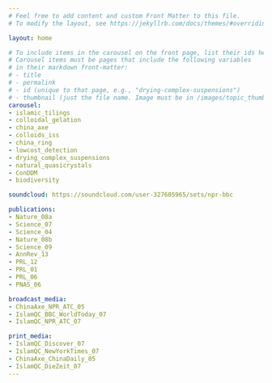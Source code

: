 ```yaml
---
# Feel free to add content and custom Front Matter to this file.
# To modify the layout, see https://jekyllrb.com/docs/themes/#overriding-theme-defaults

layout: home

# To include items in the carousel on the front page, list their ids here.
# Carousel items must be pages that include the following variables 
# in their markdown front-matter:
# - title
# - permalink
# - id (unique to that page, e.g., "drying-complex-suspensions")
# - thumbnail (just the file name. Image must be in /images/topic_thumbs/.)
carousel:
- islamic_tilings
- colloidal_gelation
- china_axe
- colloids_iss
- china_ring
- lowcost_detection
- drying_complex_suspensions
- natural_quasicrystals
- ConDDM
- biodiversity

soundcloud: https://soundcloud.com/user-327605965/sets/npr-bbc

publications:
- Nature_08a
- Science_07
- Science_04
- Nature_08b
- Science_09
- AnnRev_13
- PRL_12
- PRL_01
- PRL_06
- PNAS_06

broadcast_media:
- ChinaAxe_NPR_ATC_05
- IslamQC_BBC_WorldToday_07
- IslamQC_NPR_ATC_07

print_media:
- IslamQC_Discover_07
- IslamQC_NewYorkTimes_07
- ChinaAxe_ChinaDaily_05
- IslamQC_DieZeit_07
---
```

